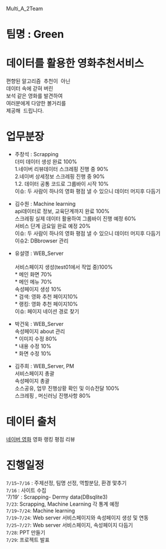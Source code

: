 Multi_A_2Team

# 팀명 : Green 

# 데이터를 활용한 영화추천서비스<br>
편향된 알고리즘  추천이  아닌<br>
데이터 속에 갇혀 버린 <br>
보석 같은 영화를 발견하여<br>
여러분에게 다양한 볼거리를 <br>
제공해  드립니다.


# 업무분장<br>
* 주창석 : Scrapping<br>
         더미 데이터 생성 완료 100%<br>
         1.네이버 리뷰데이터 스크레핑 진행 중 90% <br>
         2.네이버 상세정보 스크레핑 진행 중 90% <br>
         1.2. 데이터 공통 코드로 그룹바이 시작 10% <br>
         이슈: 두 사람이 하나의 영화 평점 낼 수 있으니 데이터 머지후 다듬기 <br>
         
* 김수원 : Machine learning<br>
         api데이터로 정보, 교육단계까지 완료 100% <br>
         스크레핑 실제 데이터 활용하여 그룹바이 진행 예정 60% <br>
         서비스 단계 금요일 완료 예정 20% <br>
         이슈: 두 사람이 하나의 영화 평점 낼 수 있으니 데이터 머지후 다듬기 <br>
         이슈2: DBbrowser 관리<br> 
         
* 유설영 : WEB_Server<br>        
         서비스페이지 생성(test01에서 작업 중)100%<br>
          * 메인 화면 70% <br>
          * 메인 메뉴 70% <br>
         속성페이지 생성 10%<br>
          * 검색: 영화 추천 페이지10% <br>
          * 랭킹: 영화 추천 페이지10% <br>
         이슈: 페이지 네이션 경로 찾기<br>
         
* 박건욱 : WEB_Server<br>
         속성페이지 about 관리<br>
          * 이미지 수정 80%<br>
          * 내용 수정 10% <br>
          * 화면 수정 10% <br>
         
* 김주희 : WEB_Server, PM<br>
         서비스페이지 총괄<br>
         속성페이지 총괄<br>
         소스공유, 업무 진행상황 확인 및 이슈전달 100% <br>
         스크레핑 , 머신러닝 진행사항 80% <br>

# 데이터 출처<br>
[네이버 영화](https://movie.naver.com/) 
영화 랭킹
평점 리뷰 

# 진행일정
`7/15~7/16` : 주제선정, 팀명 선정, 역할분담, 환경 맟추기<br>
`7/16` : 사이트 수집 <br>
'7/19' : Scrapping- Dermy data(DBsqlite3) <br>
`7/23`: Scrapping, Machine Learning 각 통계 예정<br>
`7/19~7/24`: Machine learning<br>
`7/19~7/24`: Web server 서비스페이지와 속성페이지 생성 및 연동<br>
`7/25~7/27`: Web server 서비스페이지, 속성페이지 다듬기<br>
`7/28`: PPT 만들기<br>
`7/29`: 프로젝트 발표 <br>

